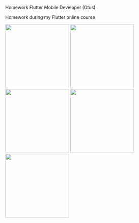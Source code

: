 Homework Flutter Mobile Developer (Otus)

Homework during my Flutter online course 

<img src="https://github.com/Nastiakor/otus_homework/assets/114946987/d3b53cf0-c1be-4d57-9b7c-28de81a580a7" width="200"> 
<img src="https://github.com/Nastiakor/otus_homework/assets/114946987/db5d039e-8a74-4423-819c-034ab62b2055" width="200"> 
<img src="https://github.com/Nastiakor/otus_homework/assets/114946987/6eea10b8-14b2-4995-9958-66787ce17c1b" width="200"> 
<img src="https://github.com/Nastiakor/otus_homework/assets/114946987/ddc3ae04-53dc-4f11-9021-3c5b4adc954a" width="200"> 
<img src="https://github.com/Nastiakor/otus_homework/assets/114946987/a1220f3e-7820-4297-881a-91a187b6ef04" width="200"> 


